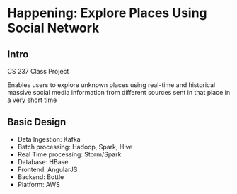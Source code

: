 # Happening: Explore Places Using Social Network
## Intro
CS 237 Class Project

Enables users to explore unknown places using real-time and historical massive social media information from different sources sent in that place in a very short time

## Basic Design
+ Data Ingestion: Kafka
+ Batch processing: Hadoop, Spark, Hive
+ Real Time processing: Storm/Spark
+ Database: HBase
+ Frontend: AngularJS
+ Backend: Bottle
+ Platform: AWS


